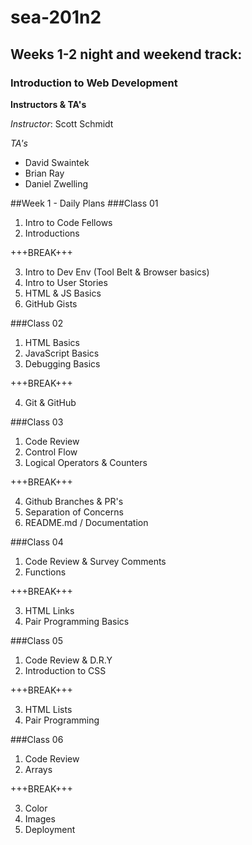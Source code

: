 # sea-201n2
## Weeks 1-2 night and weekend track:
### Introduction to Web Development
**Instructors & TA's**

*Instructor*: Scott Schmidt

*TA's*
- David Swaintek
- Brian Ray
- Daniel Zwelling

##Week 1 - Daily Plans
###Class 01
1. Intro to Code Fellows
2. Introductions

+++BREAK+++

3. Intro to Dev Env (Tool Belt & Browser basics)
4. Intro to User Stories
5. HTML & JS Basics
6. GitHub Gists

###Class 02
1. HTML Basics
2. JavaScript Basics
3. Debugging Basics

+++BREAK+++

4. Git & GitHub

###Class 03
1. Code Review
2. Control Flow
3. Logical Operators & Counters

+++BREAK+++

4. Github Branches & PR's
5. Separation of Concerns
6. README.md / Documentation

###Class 04
1. Code Review & Survey Comments
2. Functions

+++BREAK+++

3. HTML Links
4. Pair Programming Basics

###Class 05
1. Code Review & D.R.Y
2. Introduction to CSS

+++BREAK+++

3. HTML Lists
4. Pair Programming

###Class 06
1. Code Review
2. Arrays

+++BREAK+++

3. Color
3. Images
4. Deployment
